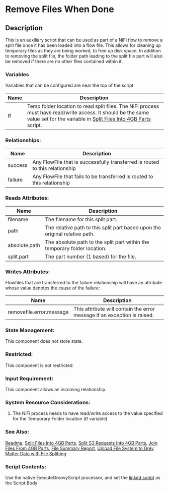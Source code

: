 # Remove Files When Done

## Description

This is an auxiliary script that can be used as part of a NiFi flow to remove a split file once it has been loaded into a flow file.  This allows for cleaning up temporary files as they are being worked, to free up disk space.  In addition to removing the split file, the folder path leading to the split file part will also be removed if there are no other files contained within it.

### Variables

Variables that can be configured are near the top of the script

| Name | Description |
| --- | --- |
| tf | Temp folder location to read split files. The NiFi process must have read/write access. It should be the same value set for the variable in [Split Files Into 4GB Parts](./groovy-SplitFiles.md) script. |

### Relationships: 

| Name | Description |
| --- | --- |
| success | Any FlowFile that is successfully transferred is routed to this relationship |
| failure | Any FlowFile that fails to be transferred is routed to this relationship | 

### Reads Attributes:

| Name | Description |
| --- | --- |
| filename | The filename for this split part. |
| path | The relative path to this split part based upon the original relative path. |
| absolute.path | The absolute path to the split part within the temporary folder location. |
| split.part | The part number (1 based) for the file. |

### Writes Attributes:

Flowfiles that are transferred to the failure relationship will have an attribute whose value denotes the cause of the failure:

| Name | Description |
| --- | --- |
| removefile.error.message | This attribute will contain the error message if an exception is raised. |

### State Management:

This component does not store state.

### Restricted:

This component is not restricted.

### Input Requirement:

This component allows an incoming relationship.

### System Resource Considerations:

1. The NiFi process needs to have read/write access to the value specified for the Temporary Folder location (tf variable)

### See Also:

[Readme](./README.md),
[Split Files Into 4GB Parts](./SplitFiles.md),
[Split S3 Requests Into 4GB Parts](./S3RequestSplit.md),
[Join Files From 4GB Parts](./JoinFiles.md),
[File Summary Report](./FileSummaryReport.md),
[Upload File System to Grey Matter Data with File Splitting](../nifi-templates/File_System_to_GM_Data_(With_File_Splitting).xml)

### Script Contents:

Use the native ExecuteGroovyScript processor, and set the [linked script](../nifi-script-processors/RemoveSplitFiles.groovy) as the Script Body
